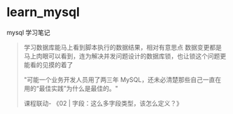 # learn_mysql
mysql 学习笔记

> 学习数据库能马上看到脚本执行的数据结果，相对有意思点
> 数据变更都是马上肉眼可以看到，连为解决并发问题设计的数据库锁，也让锁这个问题更能看的见摸的着了
> 
> 
> "可能一个业务开发人员用了两三年 MySQL，还未必清楚那些自己一直在用的“最佳实践”为什么是最佳的。"
> 
> 
> 
> 课程联动- 《02 | 字段：这么多字段类型，该怎么定义？》

